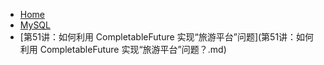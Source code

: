 * [Home](/)
* [MySQL](MySQL.md)
* [第51讲：如何利用 CompletableFuture 实现“旅游平台”问题](第51讲：如何利用 CompletableFuture 实现“旅游平台”问题？.md)